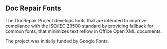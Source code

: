 ## Doc Repair Fonts

The DocRepair Project develops fonts that are intended to improve compliance with the ISO/IEC 29500 standard by providing fallback for common fonts, that minimizes text reflow in Office Open XML documents.

The project was initially funded by Google Fonts.
